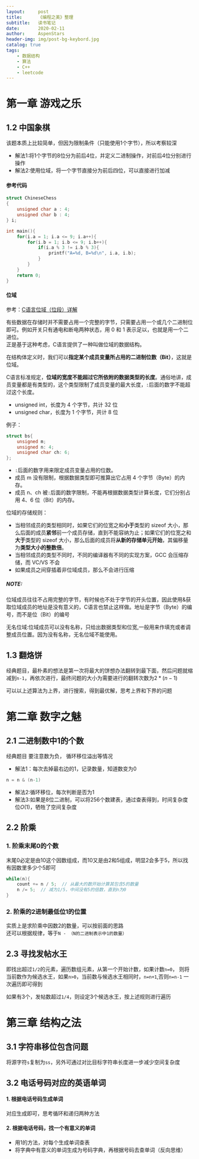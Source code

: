 ```yaml
---
layout:     post
title:      《编程之美》整理
subtitle:   读书笔记
date:       2020-02-11
author:     AspenStars
header-img: img/post-bg-keybord.jpg
catalog: true
tags:
    - 数据结构
    - 算法
    - C++
    - leetcode
---
```


# 第一章 游戏之乐
## 1.2 中国象棋
该题本质上比较简单，但因为限制条件（只能使用1个字节），所以考察较深

- 解法1:将1个字节的8位分为前后4位，并定义二进制操作，对前后4位分别进行操作
- 解法2:使用位域，将一个字节直接分为前后四位，可以直接进行加减

#### 参考代码
```cpp
struct ChineseChess
{
    unsigned char a : 4;
    unsigned char b : 4;
} i;

int main(){
    for(i.a = 1; i.a <= 9; i.a++){
        for(i.b = 1; i.b <= 9; i.b++){
            if(i.a % 3 != i.b % 3){
                printf("A=%d, B=%d\n", i.a, i.b);
            }
        }
    }
    return 0;
}
```

#### 位域
参考：[C语言位域（位段）详解](http://c.biancheng.net/view/2037.html)

有些数据在存储时并不需要占用一个完整的字节，只需要占用一个或几个二进制位即可。例如开关只有通电和断电两种状态，用 0 和 1 表示足以，也就是用一个二进位。  
正是基于这种考虑，C语言提供了一种叫做位域的数据结构。

在结构体定义时，我们可以**指定某个成员变量所占用的二进制位数（Bit）**，这就是位域。

C语言标准规定，**位域的宽度不能超过它所依附的数据类型的长度**。通俗地讲，成员变量都是有类型的，这个类型限制了成员变量的最大长度，`:`后面的数字不能超过这个长度。

- unsigned int，长度为 4 个字节，共计 32 位
- unsigned char，长度为 1 个字节，共计 8 位

例子：
```cpp
struct bs{
    unsigned m;
    unsigned n: 4;
    unsigned char ch: 6;
};
```
- `:`后面的数字用来限定成员变量占用的位数。  
- 成员 m 没有限制，根据数据类型即可推算出它占用 4 个字节（Byte）的内存。  
- 成员 n、ch 被`:`后面的数字限制，不能再根据数据类型计算长度，它们分别占用 4、6 位（Bit）的内存。

位域的存储规则：
- 当相邻成员的类型相同时，如果它们的位宽之和**小于**类型的 sizeof 大小，那么后面的成员**紧邻**前一个成员存储，直到不能容纳为止；如果它们的位宽之和**大于**类型的 sizeof 大小，那么后面的成员将**从新的存储单元开始**，其偏移量为**类型大小的整数倍**。
- 当相邻成员的类型不同时，不同的编译器有不同的实现方案，GCC 会压缩存储，而 VC/VS 不会
- 如果成员之间穿插着非位域成员，那么不会进行压缩

##### NOTE:
位域成员往往不占用完整的字节，有时候也不处于字节的开头位置，因此使用&获取位域成员的地址是没有意义的，C语言也禁止这样做。地址是字节（Byte）的编号，而不是位（Bit）的编号

无名位域:位域成员可以没有名称，只给出数据类型和位宽,一般用来作填充或者调整成员位置。因为没有名称，无名位域不能使用。

## 1.3 翻烙饼
经典题目，最朴素的想法是第一次将最大的饼想办法翻转到最下面，然后问题就缩减到`n-1`，再依次进行，最终问题的大小为需要进行的翻转次数为$2 * (n-1)$

可以以上述算法为上界，进行搜索，得到最优解，思考上界和下界的问题

# 第二章 数字之魅
## 2.1 二进制数中1的个数
经典题目
要注意数为负， 循环移位溢出等情况

- 解法1：每次去掉最右边的1，记录数量，知道数变为0
```cpp
n = n & (n-1)
```
- 解法2:循环移位，每次判断是否为1
- 解法3:如果是8位二进制，可以将256个数建表，通过查表得到，时间复杂度位$O(1)$，牺牲了空间复杂度

## 2.2 阶乘
### 1. 阶乘末尾0的个数
末尾0必定是由10这个因数组成，而10又是由2和5组成，明显2会多于5，所以找有因数里多少个5即可
```cpp
while(n){
    count += n / 5;  // 从最大的数开始计算其包含5的数量
    n /= 5;  // 减为1/5，中间没有5的倍数，直到n为0
} 
```
### 2. 阶乘的2进制最低位1的位置
实质上是求阶乘中因数2的数量，可以按前面的思路  
还可以根据规律，等于`N - （N的二进制表示中1的数量）`

## 2.3 寻找发帖水王
即找出超过`1/2`的元素，遍历数组元素，从第一个开始计数，如果计数`n=0`， 则将当前数作为候选水王，如果`n>0`，当前数与候选水王相同时，`n=n+1`,否则`n=n-1`
一次遍历即可得到

如果有3个，发帖数超过`1/4`，则设定3个候选水王，按上述规则进行遍历

# 第三章 结构之法
## 3.1 字符串移位包含问题
将源字符`s`复制为`ss`，另外可通过对比目标字符串长度进一步减少空间复杂度

## 3.2 电话号码对应的英语单词
#### 1. 根据电话号码生成单词
对应生成即可，思考循环和递归两种方法

#### 2. 根据电话号码，找一个有意义的单词
- 用1的方法，对每个生成单词查表
- 将字典中有意义的单词生成为号码字典，再根据号码去查单词（反向思维）
